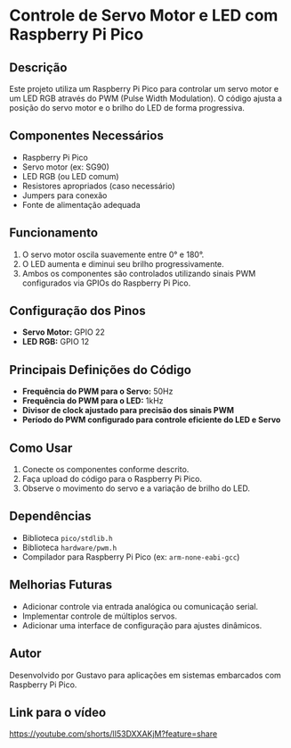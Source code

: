 # Controle de Servo Motor e LED com Raspberry Pi Pico

## Descrição
Este projeto utiliza um Raspberry Pi Pico para controlar um servo motor e um LED RGB através do PWM (Pulse Width Modulation). O código ajusta a posição do servo motor e o brilho do LED de forma progressiva.

## Componentes Necessários
- Raspberry Pi Pico
- Servo motor (ex: SG90)
- LED RGB (ou LED comum)
- Resistores apropriados (caso necessário)
- Jumpers para conexão
- Fonte de alimentação adequada

## Funcionamento
1. O servo motor oscila suavemente entre 0° e 180°.
2. O LED aumenta e diminui seu brilho progressivamente.
3. Ambos os componentes são controlados utilizando sinais PWM configurados via GPIOs do Raspberry Pi Pico.

## Configuração dos Pinos
- **Servo Motor:** GPIO 22
- **LED RGB:** GPIO 12

## Principais Definições do Código
- **Frequência do PWM para o Servo:** 50Hz
- **Frequência do PWM para o LED:** 1kHz
- **Divisor de clock ajustado para precisão dos sinais PWM**
- **Período do PWM configurado para controle eficiente do LED e Servo**

## Como Usar
1. Conecte os componentes conforme descrito.
2. Faça upload do código para o Raspberry Pi Pico.
3. Observe o movimento do servo e a variação de brilho do LED.

## Dependências
- Biblioteca `pico/stdlib.h`
- Biblioteca `hardware/pwm.h`
- Compilador para Raspberry Pi Pico (ex: `arm-none-eabi-gcc`)

## Melhorias Futuras
- Adicionar controle via entrada analógica ou comunicação serial.
- Implementar controle de múltiplos servos.
- Adicionar uma interface de configuração para ajustes dinâmicos.

## Autor
Desenvolvido por Gustavo para aplicações em sistemas embarcados com Raspberry Pi Pico.


## Link para o vídeo
https://youtube.com/shorts/lI53DXXAKjM?feature=share


